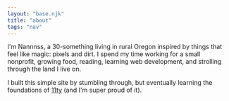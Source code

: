 ```yaml
---
layout: "base.njk"
title: "about"
tags: "nav"
---
```

I'm Nannnss, a 30-something living in rural Oregon inspired by things that feel like magic: pixels and dirt. I spend my time working for a small nonprofit, growing food, reading, learning web development, and strolling through the land I live on.

I built this simple site by stumbling through, but eventually learning the foundations of [11ty](https://www.11ty.dev/) (and I'm super proud of it).
